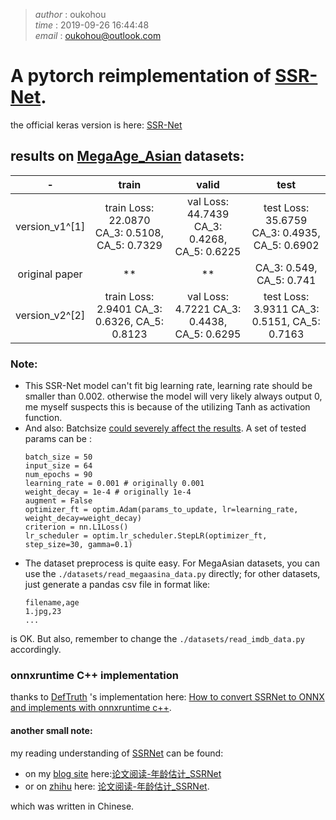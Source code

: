 >_author_   :   oukohou  
>_time_     :   2019-09-26 16:44:48  
>_email_    :   oukohou@outlook.com

# A pytorch reimplementation of [SSR-Net](https://www.ijcai.org/proceedings/2018/0150.pdf).  
the official keras version is here: [SSR-Net](https://github.com/shamangary/SSR-Net)  

## results on [MegaAge_Asian](http://mmlab.ie.cuhk.edu.hk/projects/MegaAge/) datasets:  
|-|train|valid|test|
|:---:|:---:|:---:|:---:
|version_v1^[1]|train Loss: 22.0870 CA_3: 0.5108, CA_5: 0.7329|val Loss: 44.7439 CA_3: 0.4268, CA_5: 0.6225|test Loss: 35.6759 CA_3: 0.4935, CA_5: 0.6902
|original paper|**|**|CA_3: 0.549, CA_5: 0.741|
|version_v2^[2]|train Loss: 2.9401 CA_3: 0.6326, CA_5: 0.8123|val Loss: 4.7221 CA_3: 0.4438, CA_5: 0.6295|test Loss: 3.9311 CA_3: 0.5151, CA_5: 0.7163

[^1]: train from scratch, use MSEloss;  
[^2]: use pretrianed my implementation_v1, use L1Loss.


### Note:  
- This SSR-Net model can't fit big learning rate, learning rate should be smaller than 0.002.
otherwise the model will very likely always output 0, me myself suspects this is because of the 
utilizing Tanh as activation function.  
- And also: Batchsize [could severely affect the results](https://github.com/shamangary/SSR-Net/issues/38). A set of tested params can be :
    ```text
    batch_size = 50
    input_size = 64
    num_epochs = 90
    learning_rate = 0.001 # originally 0.001
    weight_decay = 1e-4 # originally 1e-4
    augment = False
    optimizer_ft = optim.Adam(params_to_update, lr=learning_rate, weight_decay=weight_decay)
    criterion = nn.L1Loss()
    lr_scheduler = optim.lr_scheduler.StepLR(optimizer_ft, step_size=30, gamma=0.1)
    ```   
- The dataset preprocess is quite easy. For MegaAsian datasets, you can use the `./datasets/read_megaasina_data.py` directly;
for other datasets, just generate a pandas csv file in format like:
    ```text
    filename,age
    1.jpg,23
    ...
    ```
is OK. But also, remember to change the `./datasets/read_imdb_data.py` accordingly.
<br>

### onnxruntime C++ implementation  
thanks to [DefTruth](https://github.com/DefTruth) 's implementation here: [How to convert SSRNet to ONNX and implements with onnxruntime c++](https://github.com/DefTruth/litehub/blob/main/docs/ort/ort_ssrnet-cn.md).    

#### another small note:
my reading understanding of [SSRNet]((https://www.ijcai.org/proceedings/2018/0150.pdf)) can be found:
 - on my [blog site](https://www.oukohou.wang/) here:[论文阅读-年龄估计_SSRNet](https://www.oukohou.wang/2019/09/20/SSRNet/) 
 - or on [zhihu](https://www.zhihu.com/) here: [论文阅读-年龄估计_SSRNet](https://zhuanlan.zhihu.com/p/87692466).  

which was written in Chinese. 